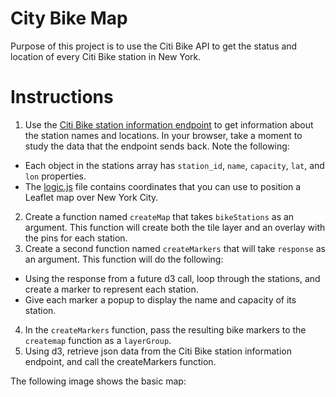 # City Bike Map

Purpose of this project is to use the Citi Bike API to get the status and location of every Citi Bike station in New York. 

# Instructions
1. Use the [Citi Bike station information endpoint]() to get information about the station names and locations. In your browser, take a moment to study the data that the endpoint sends back. Note the following:
  * Each object in the stations array has `station_id`, `name`, `capacity`, `lat`, and `lon` properties.
  * The [logic.js]() file contains coordinates that you can use to position a Leaflet map over New York City.

2. Create a function named `createMap` that takes `bikeStations` as an argument. This function will create both the tile layer and an overlay with the pins for each station.
3. Create a second function named `createMarkers` that will take `response` as an argument. This function will do the following:
  * Using the response from a future d3 call, loop through the stations, and create a marker to represent each station.
  * Give each marker a popup to display the name and capacity of its station.

4. In the `createMarkers` function, pass the resulting bike markers to the `createmap` function as a `layerGroup`.
5. Using d3, retrieve json data from the Citi Bike station information endpoint, and call the createMarkers function.
<p>The following image shows the basic map:
